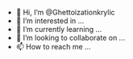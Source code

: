 - 👋 Hi, I’m @Ghettoizationkrylic
- 👀 I’m interested in ...
- 🌱 I’m currently learning ...
- 💞️ I’m looking to collaborate on ...
- 📫 How to reach me ...

<!---
Ghettoizationkrylic/Ghettoizationkrylic is a ✨ special ✨ repository because its `README.md` (this file) appears on your GitHub profile.
You can click the Preview link to take a look at your changes.
--->
